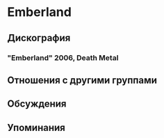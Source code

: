 # Emberland



## Дискография

### "Emberland" 2006, Death Metal




## Отношения с другими группами


## Обсуждения


## Упоминания

